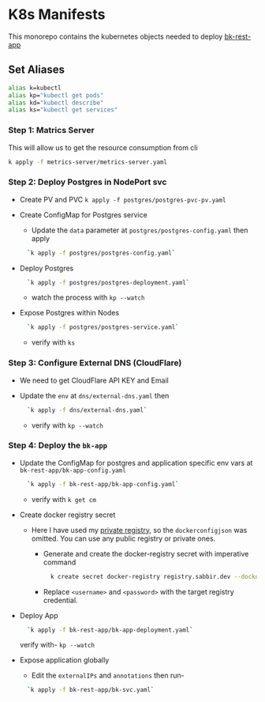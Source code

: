 # K8s Manifests

This monorepo contains the kubernetes objects needed to deploy [bk-rest-app](https://github.com/by-sabbir/bk-rest-app)

## Set Aliases

```bash
alias k=kubectl
alias kp="kubectl get pods"
alias kd="kubectl describe"
alias ks="kubectl get services"
```

### Step 1: Matrics Server

This will allow us to get the resource consumption from cli

```bash
k apply -f metrics-server/metrics-server.yaml
```

### Step 2: Deploy Postgres in NodePort svc

- Create PV and PVC
  `k apply -f postgres/postgres-pvc-pv.yaml`

- Create ConfigMap for Postgres service
  - Update the `data` parameter at `postgres/postgres-config.yaml` then apply
  
  ```bash
    `k apply -f postgres/postgres-config.yaml`
  ```

- Deploy Postgres
  
  ```bash
    `k apply -f postgres/postgres-deployment.yaml`
  ```

  - watch the process with `kp --watch`

- Expose Postgres within Nodes
  
  ```bash
    `k apply -f postgres/postgres-service.yaml`
  ```

  - verify with `ks`

### Step 3: Configure External DNS (CloudFlare)

- We need to get CloudFlare API KEY and Email
- Update the `env` at `dns/external-dns.yaml` then

  ```bash
    `k apply -f dns/external-dns.yaml`
  ```

  - verify with `kp --watch`

### Step 4: Deploy the `bk-app`

- Update the ConfigMap for postgres and application specific env vars at `bk-rest-app/bk-app-config.yaml`

  ```bash
    `k apply -f bk-rest-app/bk-app-config.yaml`
    ```

  - verify with `k get cm`
- Create docker registry secret
  - Here I have used my [private registry](registry.sabbir.dev), so the `dockerconfigjson` was omitted. You can use any public registry or private ones.
    - Generate and create the docker-registry secret with imperative command

      ```bash
        k create secret docker-registry registry.sabbir.dev --docker-username=<username> --docker-password=<password> --docker-server=registry.sabbir.dev --dry-run=client -o yaml
      ```

    - Replace `<username>` and `<password>` with the target registry credential.
- Deploy App

  ```bash
    `k apply -f bk-rest-app/bk-app-deployment.yaml`
  ```

  verify with- `kp --watch`

- Expose application globally
  - Edit the `externalIPs` and `annotations` then run-

  ```bash
    `k apply -f bk-rest-app/bk-svc.yaml`
  ```

